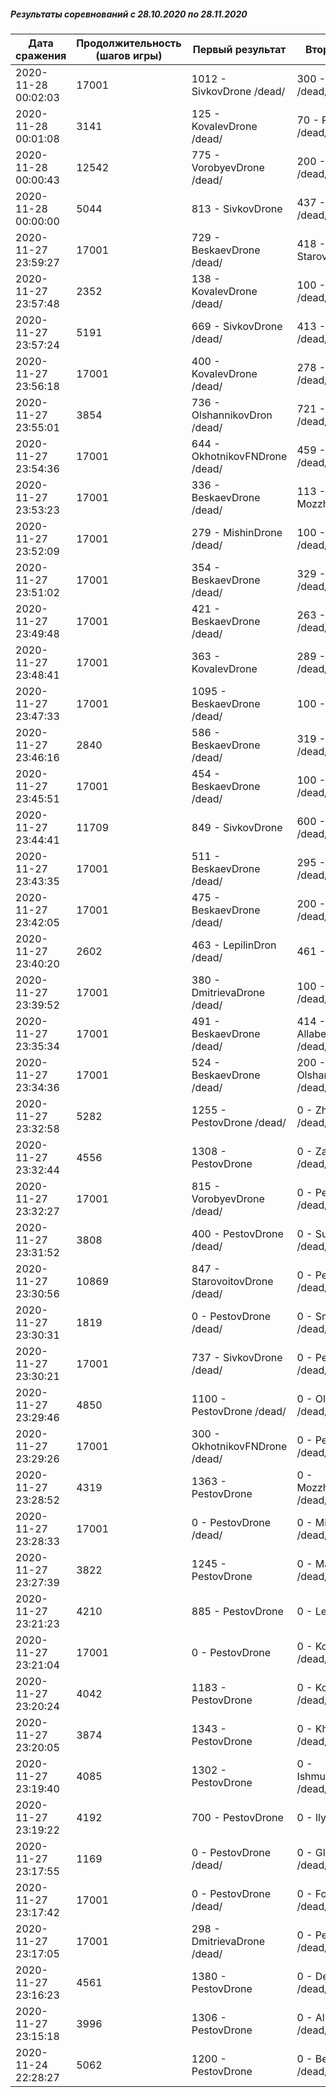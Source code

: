 ##### Результаты соревнований с 28.10.2020 по 28.11.2020

Дата сражения | Продолжительность (шагов игры) | Первый результат | Второй результат | Третий результат | Четвертый результат
--- | --- | --- | --- | --- | ---
2020-11-28 00:02:03 | 17001 | 1012 - SivkovDrone /dead/ | 300 - PestovDrone /dead/ | 0 - ZhukovDrone /dead/ | 0 - VorobyevDrone /dead/
2020-11-28 00:01:08 | 3141 | 125 - KovalevDrone /dead/ | 70 - PestovDrone /dead/ | 0 - ZaikinDrone /dead/ | 0 - KhizhovDrone /dead/
2020-11-28 00:00:43 | 12542 | 775 - VorobyevDrone /dead/ | 200 - KhizhovDrone /dead/ | 0 - SmirnovDrone /dead/ | 0 - IshmukhamedovDrone /dead/
2020-11-28 00:00:00 | 5044 | 813 - SivkovDrone | 437 - PestovDrone /dead/ | 0 - SurkovaDrone /dead/ | 0 - IshmukhamedovDrone /dead/
2020-11-27 23:59:27 | 17001 | 729 - BeskaevDrone /dead/ | 418 - StarovoitovDrone | 200 - KochetovDrone | 0 - SmirnovDrone
2020-11-27 23:57:48 | 2352 | 138 - KovalevDrone /dead/ | 100 - KhizhovDrone /dead/ | 0 - SmirnovDrone /dead/ | 0 - PestovDrone /dead/
2020-11-27 23:57:24 | 5191 | 669 - SivkovDrone /dead/ | 413 - BeskaevDrone /dead/ | 190 - PestovDrone /dead/ | 0 - IshmukhamedovDrone /dead/
2020-11-27 23:56:18 | 17001 | 400 - KovalevDrone /dead/ | 278 - PestovDrone /dead/ | 100 - KochetovDrone /dead/ | 100 - KhizhovDrone /dead/
2020-11-27 23:55:01 | 3854 | 736 - OlshannikovDron /dead/ | 721 - BeskaevDrone /dead/ | 100 - PestovDrone /dead/ | 0 - KhizhovDrone /dead/
2020-11-27 23:54:36 | 17001 | 644 - OkhotnikovFNDrone /dead/ | 459 - BeskaevDrone /dead/ | 124 - PestovDrone /dead/ | 0 - KhizhovDrone /dead/
2020-11-27 23:53:23 | 17001 | 336 - BeskaevDrone /dead/ | 113 - MozzhegorovDrone | 100 - PestovDrone /dead/ | 0 - VorobyevDrone
2020-11-27 23:52:09 | 17001 | 279 - MishinDrone /dead/ | 100 - PestovDrone /dead/ | 0 - SmirnovDrone /dead/ | 0 - VorobyevDrone
2020-11-27 23:51:02 | 17001 | 354 - BeskaevDrone /dead/ | 329 - MartynovDrone /dead/ | 200 - PestovDrone /dead/ | 0 - VorobyevDrone
2020-11-27 23:49:48 | 17001 | 421 - BeskaevDrone /dead/ | 263 - LepilinDron /dead/ | 200 - PestovDrone /dead/ | 0 - VorobyevDrone /dead/
2020-11-27 23:48:41 | 17001 | 363 - KovalevDrone | 289 - BeskaevDrone /dead/ | 200 - PestovDrone /dead/ | 0 - VorobyevDrone
2020-11-27 23:47:33 | 17001 | 1095 - BeskaevDrone /dead/ | 100 - KochetovDrone | 100 - PestovDrone /dead/ | 0 - LepilinDron /dead/
2020-11-27 23:46:16 | 2840 | 586 - BeskaevDrone /dead/ | 319 - DmitrievaDrone /dead/ | 276 - PestovDrone /dead/ | 0 - KhizhovDrone /dead/
2020-11-27 23:45:51 | 17001 | 454 - BeskaevDrone /dead/ | 100 - PestovDrone /dead/ | 0 - IshmukhamedovDrone /dead/ | 0 - MishinDrone /dead/
2020-11-27 23:44:41 | 11709 | 849 - SivkovDrone | 600 - IlyinDrone /dead/ | 0 - BeskaevDrone /dead/ | 0 - PestovDrone /dead/
2020-11-27 23:43:35 | 17001 | 511 - BeskaevDrone /dead/ | 295 - GlazovDrone /dead/ | 191 - MartynovDrone | 100 - PestovDrone /dead/
2020-11-27 23:42:05 | 17001 | 475 - BeskaevDrone /dead/ | 200 - PestovDrone /dead/ | 100 - KhizhovDrone /dead/ | 0 - FominDrone
2020-11-27 23:40:20 | 2602 | 463 - LepilinDron /dead/ | 461 - BeskaevDrone | 258 - DmitrievaDrone /dead/ | 100 - PestovDrone /dead/
2020-11-27 23:39:52 | 17001 | 380 - DmitrievaDrone /dead/ | 100 - PestovDrone /dead/ | 0 - BeskaevDrone /dead/ | 0 - MishinDrone /dead/
2020-11-27 23:35:34 | 17001 | 491 - BeskaevDrone /dead/ | 414 - AllaberdinDrone /dead/ | 129 - MishinDrone /dead/ | 70 - PestovDrone /dead/
2020-11-27 23:34:36 | 17001 | 524 - BeskaevDrone /dead/ | 200 - OlshannikovDron /dead/ | 98 - PestovDrone /dead/ | 0 - VorobyevDrone /dead/
2020-11-27 23:32:58 | 5282 | 1255 - PestovDrone /dead/ | 0 - ZhukovDrone /dead/
2020-11-27 23:32:44 | 4556 | 1308 - PestovDrone | 0 - ZaikinDrone /dead/
2020-11-27 23:32:27 | 17001 | 815 - VorobyevDrone /dead/ | 0 - PestovDrone /dead/
2020-11-27 23:31:52 | 3808 | 400 - PestovDrone /dead/ | 0 - SurkovaDrone /dead/
2020-11-27 23:30:56 | 10869 | 847 - StarovoitovDrone /dead/ | 0 - PestovDrone /dead/
2020-11-27 23:30:31 | 1819 | 0 - PestovDrone /dead/ | 0 - SmirnovDrone /dead/
2020-11-27 23:30:21 | 17001 | 737 - SivkovDrone /dead/ | 0 - PestovDrone /dead/
2020-11-27 23:29:46 | 4850 | 1100 - PestovDrone /dead/ | 0 - OlshannikovDron /dead/
2020-11-27 23:29:26 | 17001 | 300 - OkhotnikovFNDrone /dead/ | 0 - PestovDrone /dead/
2020-11-27 23:28:52 | 4319 | 1363 - PestovDrone | 0 - MozzhegorovDrone /dead/
2020-11-27 23:28:33 | 17001 | 0 - PestovDrone /dead/ | 0 - MishinDrone /dead/
2020-11-27 23:27:39 | 3822 | 1245 - PestovDrone | 0 - MartynovDrone /dead/
2020-11-27 23:21:23 | 4210 | 885 - PestovDrone | 0 - LepilinDron /dead/
2020-11-27 23:21:04 | 17001 | 0 - PestovDrone | 0 - KovalevDrone /dead/
2020-11-27 23:20:24 | 4042 | 1183 - PestovDrone | 0 - KochetovDrone /dead/
2020-11-27 23:20:05 | 3874 | 1343 - PestovDrone | 0 - KhizhovDrone /dead/
2020-11-27 23:19:40 | 4085 | 1302 - PestovDrone | 0 - IshmukhamedovDrone /dead/
2020-11-27 23:19:22 | 4192 | 700 - PestovDrone | 0 - IlyinDrone /dead/
2020-11-27 23:17:55 | 1169 | 0 - PestovDrone /dead/ | 0 - GlazovDrone /dead/
2020-11-27 23:17:42 | 17001 | 0 - PestovDrone /dead/ | 0 - FominDrone /dead/
2020-11-27 23:17:05 | 17001 | 298 - DmitrievaDrone /dead/ | 0 - PestovDrone /dead/
2020-11-27 23:16:23 | 4561 | 1380 - PestovDrone | 0 - DevastatorDrone /dead/
2020-11-27 23:15:18 | 3996 | 1306 - PestovDrone | 0 - AllaberdinDrone /dead/
2020-11-24 22:28:27 | 5062 | 1200 - PestovDrone | 0 - BeskaevDrone /dead/
